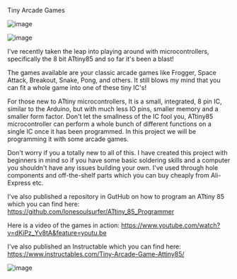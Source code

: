 Tiny Arcade Games

![image](https://github.com/user-attachments/assets/f0eabf16-461b-4714-9e4c-7d9401167a77)

![image](https://github.com/user-attachments/assets/271e3cb7-481f-4c2b-8820-7230813d4e10)

I've recently taken the leap into playing around with microcontrollers, specifically the 8 bit ATtiny85 and so far it's been a blast!

The games available are your classic arcade games like Frogger, Space Attack, Breakout, Snake, Pong, and others. It still blows my mind that you can fit a whole game into one of these tiny IC's!

For those new to ATtiny microcontrollers, It is a small, integrated, 8 pin IC, similar to the Arduino, but with much less IO pins, smaller memory and a smaller form factor. Don't let the smallness of the IC fool you, ATtiny85 microcontroller can perform a whole bunch of different functions on a single IC once it has been programmed. In this project we will be programming it with some arcade games.

Don't worry if you a totally new to all of this. I have created this project with beginners in mind so if you have some basic soldering skills and a computer you shouldn't have any issues building your own. I've used through hole components and off-the-shelf parts which you can buy cheaply from Ali-Express etc.

I've also published a repository in GutHub on how to program an ATtiny 85 which you can find here: https://github.com/lonesoulsurfer/ATtiny_85_Programmer  

Here is a video of the games in action: https://www.youtube.com/watch?v=dKiPz_Yv8tA&feature=youtu.be

I've also published an Instructable which you can find here: https://www.instructables.com/Tiny-Arcade-Game-Attiny85/

![image](https://github.com/user-attachments/assets/271e3cb7-481f-4c2b-8820-7230813d4e10)

